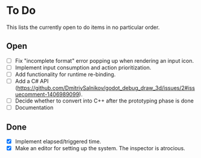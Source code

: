 # To Do

This lists the currently open to do items in no particular order.

## Open
- [ ] Fix "incomplete format" error popping up when rendering an input icon.
- [ ] Implement input consumption and action prioritization.
- [ ] Add functionality for runtime re-binding.
- [ ] Add a C# API (https://github.com/DmitriySalnikov/godot_debug_draw_3d/issues/2#issuecomment-1406989099).
- [ ] Decide whether to convert into C++ after the prototyping phase is done
- [ ] Documentation

## Done
- [x] Implement elapsed/triggered time.
- [x] Make an editor for setting up the system. The inspector is atrocious.
